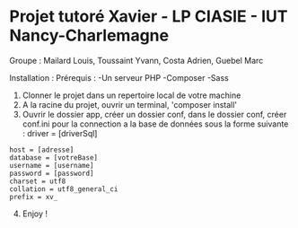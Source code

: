 # Projet tutoré Xavier - LP CIASIE - IUT Nancy-Charlemagne
Groupe : Mailard Louis, Toussaint Yvann, Costa Adrien, Guebel Marc

Installation :
  Prérequis :
    -Un serveur PHP
    -Composer 
    -Sass
  1) Clonner le projet dans un repertoire local de votre machine
  2) A la racine du projet, ouvrir un terminal, 'composer install'
  3) Ouvrir le dossier app, créer un dossier conf, dans le dossier conf, créer conf.ini pour la connection a la base de données sous la forme suivante :
    driver = [driverSql]
    
    host = [adresse]
    database = [votreBase]
    username = [username]
    password = [password]
    charset = utf8
    collation = utf8_general_ci
    prefix = xv_
  4) Enjoy !

